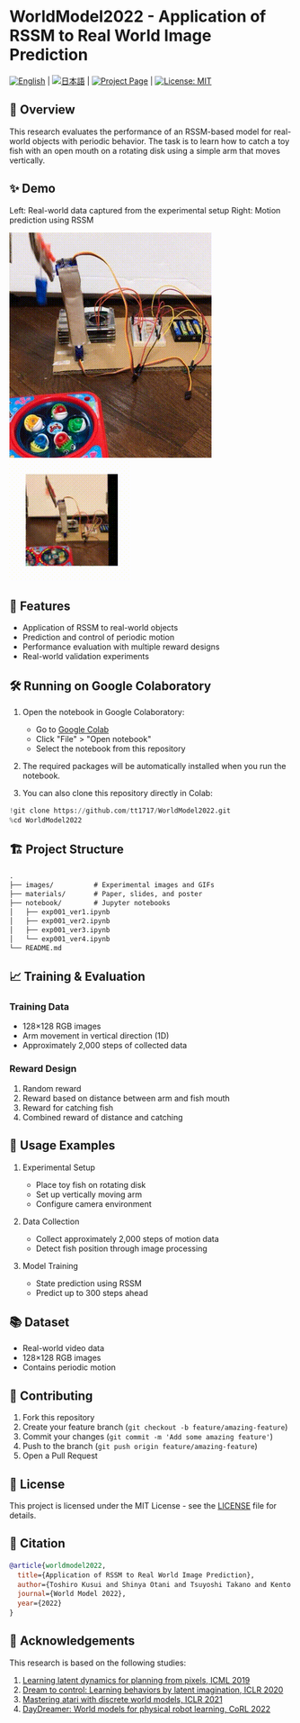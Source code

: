 # WorldModel2022 - Application of RSSM to Real World Image Prediction

[![English](https://img.shields.io/badge/Language-English-red)](README.md) | [![日本語](https://img.shields.io/badge/言語-日本語-red)](README_JA.md) | [![Project Page](https://img.shields.io/badge/Project-Page-blue)](https://tt1717.github.io/WorldModel2022/) | [![License: MIT](https://img.shields.io/badge/License-MIT-yellow.svg)](https://opensource.org/licenses/MIT)

## 🌟 Overview

This research evaluates the performance of an RSSM-based model for real-world objects with periodic behavior. The task is to learn how to catch a toy fish with an open mouth on a rotating disk using a simple arm that moves vertically.

## ✨ Demo

Left: Real-world data captured from the experimental setup
Right: Motion prediction using RSSM

![Real-world Data](images/setup1.gif)
![RSSM Prediction](images/random.gif)

## 🚀 Features

- Application of RSSM to real-world objects
- Prediction and control of periodic motion
- Performance evaluation with multiple reward designs
- Real-world validation experiments

## 🛠️ Running on Google Colaboratory

1. Open the notebook in Google Colaboratory:
   - Go to [Google Colab](https://colab.research.google.com)
   - Click "File" > "Open notebook"
   - Select the notebook from this repository

2. The required packages will be automatically installed when you run the notebook.

3. You can also clone this repository directly in Colab:
```python
!git clone https://github.com/tt1717/WorldModel2022.git
%cd WorldModel2022
```

## 🏗️ Project Structure

```
.
├── images/          # Experimental images and GIFs
├── materials/       # Paper, slides, and poster
├── notebook/        # Jupyter notebooks
│   ├── exp001_ver1.ipynb
│   ├── exp001_ver2.ipynb
│   ├── exp001_ver3.ipynb
│   └── exp001_ver4.ipynb
└── README.md
```

## 📈 Training & Evaluation

### Training Data
- 128×128 RGB images
- Arm movement in vertical direction (1D)
- Approximately 2,000 steps of collected data

### Reward Design
1. Random reward
2. Reward based on distance between arm and fish mouth
3. Reward for catching fish
4. Combined reward of distance and catching

## 📝 Usage Examples

1. Experimental Setup
   - Place toy fish on rotating disk
   - Set up vertically moving arm
   - Configure camera environment

2. Data Collection
   - Collect approximately 2,000 steps of motion data
   - Detect fish position through image processing

3. Model Training
   - State prediction using RSSM
   - Predict up to 300 steps ahead

## 📚 Dataset

- Real-world video data
- 128×128 RGB images
- Contains periodic motion

## 🤝 Contributing

1. Fork this repository
2. Create your feature branch (`git checkout -b feature/amazing-feature`)
3. Commit your changes (`git commit -m 'Add some amazing feature'`)
4. Push to the branch (`git push origin feature/amazing-feature`)
5. Open a Pull Request

## 🪪 License

This project is licensed under the MIT License - see the [LICENSE](LICENSE) file for details.

## 📝 Citation

```bibtex
@article{worldmodel2022,
  title={Application of RSSM to Real World Image Prediction},
  author={Toshiro Kusui and Shinya Otani and Tsuyoshi Takano and Kento Fukuda and Junya Honda},
  journal={World Model 2022},
  year={2022}
}
```

## 🙏 Acknowledgements

This research is based on the following studies:

1. [Learning latent dynamics for planning from pixels, ICML 2019](https://arxiv.org/abs/1811.04551)
2. [Dream to control: Learning behaviors by latent imagination, ICLR 2020](https://arxiv.org/abs/1912.01603)
3. [Mastering atari with discrete world models, ICLR 2021](https://arxiv.org/abs/2010.02193)
4. [DayDreamer: World models for physical robot learning, CoRL 2022](https://arxiv.org/abs/2206.14176)
